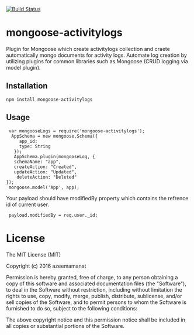[![Build Status](https://travis-ci.org/azeemamanat/mongoose-activitylogs.svg?branch=master)](https://travis-ci.org/azeemamanat/mongoose-activitylogs)

# mongoose-activitylogs

Plugin for Mongoose which create activitylogs collection and craete automatically  mongo documents for activity logs.
Automate log creation by utilizing plugins for common libraries such as Mongoose (CRUD logging via model plugin).



## Installation

    npm install mongoose-activitylogs


## Usage

     var mongooseLogs = require('mongoose-activitylogs');
      AppSchema = new mongoose.Schema({
         app_id:
         type: String
       });
       AppSchema.plugin(mongooseLog, {
       schemaName: "app",
       createAction: "Created",
       updateAction: "Updated",
        deleteAction: "Deleted" 
    });
     mongoose.model('App', app);

Your payload should have modifiedBy property which contains the refrence id of current user.

     payload.modifiedBy = req.user._id;
     
     
# License


The MIT License (MIT)

Copyright (c) 2016 azeemamanat

Permission is hereby granted, free of charge, to any person obtaining a copy
of this software and associated documentation files (the "Software"), to deal
in the Software without restriction, including without limitation the rights
to use, copy, modify, merge, publish, distribute, sublicense, and/or sell
copies of the Software, and to permit persons to whom the Software is
furnished to do so, subject to the following conditions:

The above copyright notice and this permission notice shall be included in all
copies or substantial portions of the Software.
